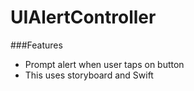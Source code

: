 # UIAlertController

###Features

- Prompt alert when user taps on button
- This uses storyboard and Swift